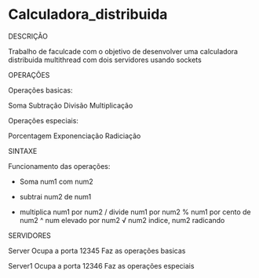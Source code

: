 # Calculadora_distribuida

DESCRIÇÃO

Trabalho de faculcade com o objetivo de desenvolver uma calculadora distribuida multithread com dois servidores usando sockets

OPERAÇÕES 

Operações basicas:

Soma
Subtração
Divisão
Multiplicação

Operações especiais:

Porcentagem
Exponenciação
Radiciação

SINTAXE

Funcionamento das operações:

+ Soma num1 com num2
- subtrai num2 de num1 
* multiplica num1 por num2
/ divide num1 por num2
% num1 por cento de num2
^ num elevado por num2
√ num2 indice, num2 radicando

  
SERVIDORES

Server
  Ocupa a porta 12345
  Faz as operações basicas

Server1 
  Ocupa a porta 12346
  Faz as operações especiais
